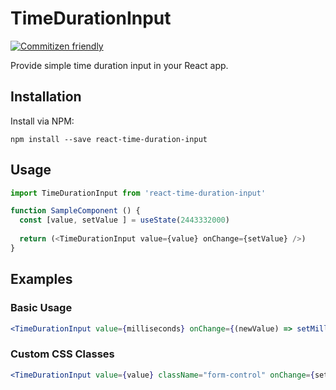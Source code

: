 # TimeDurationInput

[![Commitizen friendly](https://img.shields.io/badge/commitizen-friendly-brightgreen.svg)](http://commitizen.github.io/cz-cli/)

Provide simple time duration input in your React app.

## Installation

Install via NPM:
```
npm install --save react-time-duration-input
```

## Usage

```javascript
import TimeDurationInput from 'react-time-duration-input'

function SampleComponent () {
  const [value, setValue ] = useState(2443332000)
  
  return (<TimeDurationInput value={value} onChange={setValue} />)
}
```

## Examples

### Basic Usage
```jsx
<TimeDurationInput value={milliseconds} onChange={(newValue) => setMilliseconds(newValue)} />
```

### Custom CSS Classes
```jsx
<TimeDurationInput value={value} className="form-control" onChange={setValue} />
```

